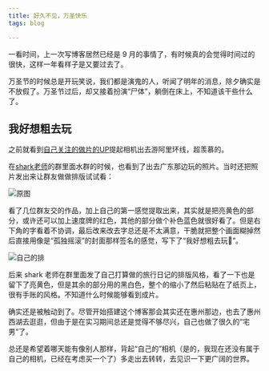 ```yaml
---
title: 好久不见，万圣快乐
tags: blog

---
```

一看时间，上一次写博客居然已经是 9 月的事情了，有时候真的会觉得时间过的很快，这样一年看样子是又要过去了。

万圣节的时候总是开玩笑说，我们都是演鬼的人，听闻了明年的消息，除夕确实是不放假了。万圣节过后，却又接着扮演“尸体”，躺倒在床上，不知道该干些什么了。

## 我好想粗去玩

之前就看到[自己关注的做片的UP](https://space.bilibili.com/7027889)提起相机出去游阿里环线，超羡慕的。

在[shark老师](https://space.bilibili.com/385027343)的群里面水群的时候，也看到了出去广东那边玩的照片。当时还把照片发出来让群友做做排版试试看：

![原图](/diet/assets/images/shark-guangzhounihao.jpg)

看了几位群友交的作品，加上自己的第一感觉提取出来，其实就是把亮黄色的部分，或许还可以加上速度牌的红色，其他的部分做个补色蓝色就很好看了。但是右下角的字看着不协调，最后改来改去字总还是不太满意，干脆就把整个画面糊掉然后直接用像是“孤独摇滚”的封面那样签名的感觉，写下了“我好想粗去玩🥺”。

![自己的排](/diet/assets/images/i-just-wanna-goin-out.png)

后来 shark 老师在群里面发了自己打算做的旅行日记的排版风格，看了一下也是留下了亮黄色，但是其余的部分用的黑白色，整个的缩小了然后粘贴在了纸页上，很有手账的风格。不知道什么时候能够看到成片。

确实还是被触动到了。尽管开始搭建这个博客那会其实还在惠州那边，也去了惠州西湖去逛逛，但由于是在实习期间总还是觉得不够尽兴，自己也做了很久的“宅男”了。

总还是希望着哪天能有像别人那样，背起“自己的”相机（是的，我现在还没有属于自己的相机，已经在考虑买一个了）多走出去转转，去见识一下更广阔的世界。